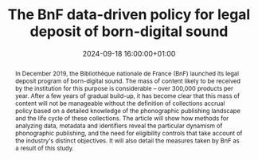---
abstract: In December 2019, the Bibliothèque nationale de France (BnF) launched its
  legal deposit program of born-digital sound. The mass of content likely to be received
  by the institution for this purpose is considerable – over 300,000 products per
  year. After a few years of gradual build-up, it has become clear that this mass
  of content will not be manageable without the definition of collections accrual
  policy based on a detailed knowledge of the phonographic publishing landscape and
  the life cycle of these collections. The article will show how methods for analyzing
  data, metadata and identifiers reveal the particular dynamism of phonographic publishing,
  and the need for eligibility controls that take account of the industry's distinct
  objectives. It will also detail the measures taken by BnF as a result of this study.
creators:
- Bertrand Caron
date: 2024-09-18 16:00:00+01:00
document_url: https://ipres2024.pubpub.org/pub/6m5xlcii/download/pdf
grand_parent: iPRES
institutions: []
keywords:
- metadata standards and implementation
- from document to data
landing_page_url: https://ipres2024.pubpub.org/pub/6m5xlcii/
language: eng
layout: publication
license: Creative Commons Attribution 4.0 (CC-BY-4.0)
notes_url: https://docs.google.com/document/d/1coSQGZ5jVNK0VwwLWUyBu-JIkNkKuQH-qHnOUyj_KzA/edit#heading=h.ge8kdqo3zbiz
parent: iPRES 2024
publication_type: paper
size: null
slides_url: ''
source_name: iPRES
stream_url: https://www.archief.vlaanderen.be/archief/records/dossiers/5acb210228ce4315ae650812d056a482329eb83ed2dc42398a51505dc153be81/documents/b27936ff02184e1fbce3a6cbad4e50932f2972e78ce34bdf91e5c1f936647db4
title: The BnF data-driven policy for legal deposit of born-digital sound
year: 2024
---